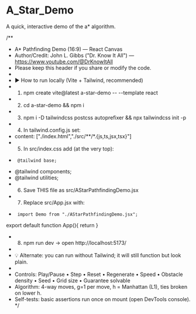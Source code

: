 # A_Star_Demo
A quick, interactive demo of the a* algorithm.


/**
 * A* Pathfinding Demo (16:9) — React Canvas
 * Author/Credit: John L. Gibbs ("Dr. Know It All") — https://www.youtube.com/@DrKnowItAll
 * Please keep this header if you share or modify the code.
 *
 * ▶ How to run locally (Vite + Tailwind, recommended)
 * 1) npm create vite@latest a-star-demo -- --template react
 * 2) cd a-star-demo && npm i
 * 3) npm i -D tailwindcss postcss autoprefixer && npx tailwindcss init -p
 * 4) In tailwind.config.js set:
 *    content: ["./index.html","./src/**/*.{js,ts,jsx,tsx}"]
 * 5) In src/index.css add (at the very top):
 *      @tailwind base;
 * @tailwind components;
 * @tailwind utilities;
 * 6) Save THIS file as src/AStarPathfindingDemo.jsx
 * 7) Replace src/App.jsx with:
 *      import Demo from "./AStarPathfindingDemo.jsx";
export default function App(){ return <Demo/> }
 * 8) npm run dev  → open http://localhost:5173/
 *
 * 💡 Alternate: you can run without Tailwind; it will still function but look plain.
 *
 * Controls: Play/Pause • Step • Reset • Regenerate • Speed • Obstacle density • Seed • Grid size • Guarantee solvable
 * Algorithm: 4-way moves, g=1 per move, h = Manhattan (L1), ties broken on lower h.
 * Self-tests: basic assertions run once on mount (open DevTools console).
 */
